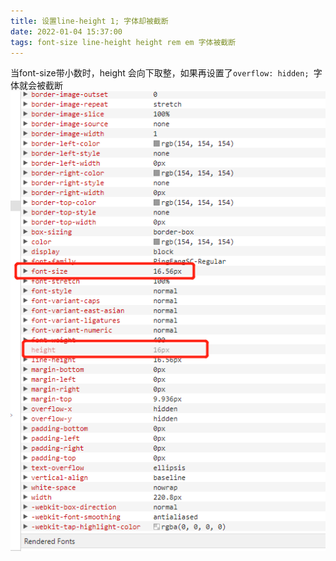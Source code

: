 ```yaml
---
title: 设置line-height 1; 字体却被截断
date: 2022-01-04 15:37:00
tags: font-size line-height height rem em 字体被截断
---
```


当font-size带小数时，height 会向下取整，如果再设置了`overflow: hidden; `字体就会被截断
![image](images/16412815346402.png)